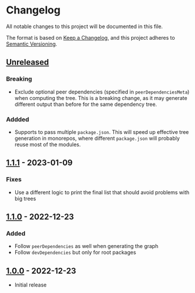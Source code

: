 # Changelog

All notable changes to this project will be documented in this file.

The format is based on [Keep a Changelog](https://keepachangelog.com/en/1.0.0/),
and this project adheres to [Semantic Versioning](https://semver.org/spec/v2.0.0.html).

## [Unreleased]

### Breaking

- Exclude optional peer dependencies (specified in `peerDependenciesMeta`) when computing the tree. This is a breaking change, as it may generate different output than before for the same dependency tree.

### Addded

- Supports to pass multiple `package.json`. This will speed up effective tree generation in monorepos, where different `package.json` will probably reuse most of the modules.

## [1.1.1] - 2023-01-09

### Fixes

- Use a different logic to print the final list that should avoid problems with big trees

## [1.1.0] - 2022-12-23

### Added

- Follow `peerDependencies` as well when generating the graph
- Follow `devDependencies` but only for root packages

## [1.0.0] - 2022-12-23

- Initial release

[unreleased]: https://github.com/scinos/effectve-dependency-tree/compare/1.1.1...HEAD
[1.1.1]: https://github.com/scinos/effectve-dependency-tree/compare/1.1.0...1.1.1
[1.1.0]: https://github.com/scinos/effectve-dependency-tree/compare/1.0.0...1.1.0
[1.0.0]: https://github.com/scinos/effectve-dependency-tree/releases/tag/1.0.0
